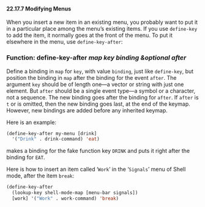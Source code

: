 

#### 22.17.7 Modifying Menus

When you insert a new item in an existing menu, you probably want to put it in a particular place among the menu’s existing items. If you use `define-key` to add the item, it normally goes at the front of the menu. To put it elsewhere in the menu, use `define-key-after`:

### Function: **define-key-after** *map key binding \&optional after*

Define a binding in `map` for `key`, with value `binding`, just like `define-key`, but position the binding in `map` after the binding for the event `after`. The argument `key` should be of length one—a vector or string with just one element. But `after` should be a single event type—a symbol or a character, not a sequence. The new binding goes after the binding for `after`. If `after` is `t` or is omitted, then the new binding goes last, at the end of the keymap. However, new bindings are added before any inherited keymap.

Here is an example:

```lisp
(define-key-after my-menu [drink]
  '("Drink" . drink-command) 'eat)
```

makes a binding for the fake function key `DRINK` and puts it right after the binding for `EAT`.

Here is how to insert an item called ‘`Work`’ in the ‘`Signals`’ menu of Shell mode, after the item `break`:

```lisp
(define-key-after
  (lookup-key shell-mode-map [menu-bar signals])
  [work] '("Work" . work-command) 'break)
```
